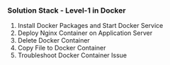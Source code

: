 ### Solution Stack - Level-1 in Docker

1. Install Docker Packages and Start Docker Service
2. Deploy Nginx Container on Application Server
3. Delete Docker Container
4. Copy File to Docker Container
5. Troubleshoot Docker Container Issue
